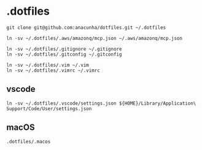 # .dotfiles

```shell
git clone git@github.com:anacunha/dotfiles.git ~/.dotfiles
```

```shell
ln -sv ~/.dotfiles/.aws/amazonq/mcp.json ~/.aws/amazonq/mcp.json

ln -sv ~/.dotfiles/.gitignore ~/.gitignore
ln -sv ~/.dotfiles/.gitconfig ~/.gitconfig

ln -sv ~/.dotfiles/.vim ~/.vim
ln -sv ~/.dotfiles/.vimrc ~/.vimrc
```

## vscode

```shell
ln -sv ~/.dotfiles/.vscode/settings.json ${HOME}/Library/Application\ Support/Code/User/settings.json
```

## macOS

```shell
.dotfiles/.macos
```
